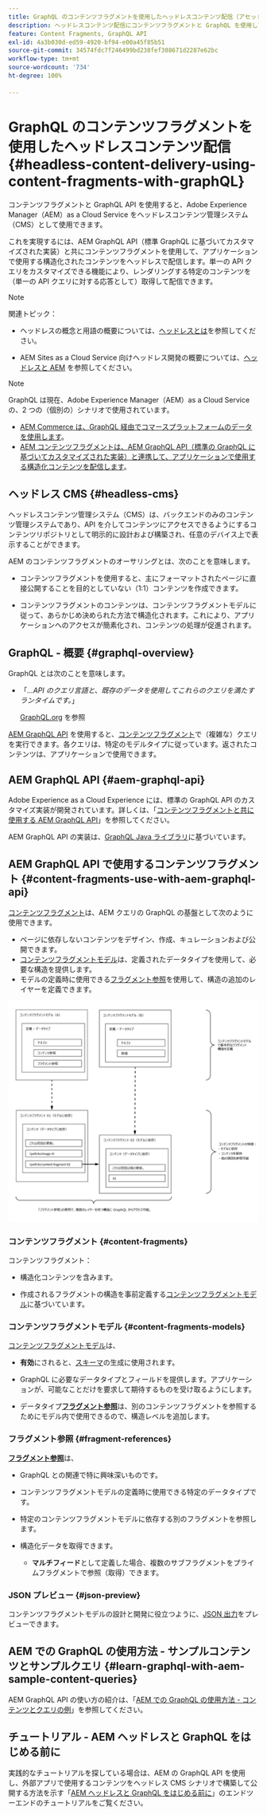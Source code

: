 ```yaml
---
title: GraphQL のコンテンツフラグメントを使用したヘッドレスコンテンツ配信（アセット - コンテンツフラグメント）
description: ヘッドレスコンテンツ配信にコンテンツフラグメントと GraphQL を使用して AEM ヘッドレス CMS を実現するための基本的な概念について説明します。
feature: Content Fragments, GraphQL API
exl-id: 4a3b030d-ed59-4920-bf94-e00a45f85b51
source-git-commit: 34574fdc7f246499bd238fef388671d2287e62bc
workflow-type: tm+mt
source-wordcount: '734'
ht-degree: 100%

---
```


# GraphQL のコンテンツフラグメントを使用したヘッドレスコンテンツ配信 {#headless-content-delivery-using-content-fragments-with-graphQL}

コンテンツフラグメントと GraphQL API を使用すると、Adobe Experience Manager（AEM）as a Cloud Service をヘッドレスコンテンツ管理システム（CMS）として使用できます。

これを実現するには、AEM GraphQL API（標準 GraphQL に基づいてカスタマイズされた実装）と共にコンテンツフラグメントを使用して、アプリケーションで使用する構造化されたコンテンツをヘッドレスで配信します。単一の API クエリをカスタマイズできる機能により、レンダリングする特定のコンテンツを（単一の API クエリに対する応答として）取得して配信できます。

>[!NOTE]
>
>関連トピック：
>
>* ヘッドレスの概念と用語の概要については、[ヘッドレスとは](/help/headless/what-is-headless.md)を参照してください。
>
>* AEM Sites as a Cloud Service 向けヘッドレス開発の概要については、[ヘッドレスと AEM](/help/headless/introduction.md) を参照してください。


>[!NOTE]
>
>GraphQL は現在、Adobe Experience Manager（AEM）as a Cloud Service の、2 つの（個別の）シナリオで使用されています。
>
>* [AEM Commerce は、GraphQL 経由でコマースプラットフォームのデータを使用します](/help/commerce-cloud/integrating/magento.md)。
>* [AEM コンテンツフラグメントは、AEM GraphQL API（標準の GraphQL に基づいてカスタマイズされた実装）と連携して、アプリケーションで使用する構造化コンテンツを配信します](/help/headless/graphql-api/content-fragments.md)。


## ヘッドレス CMS {#headless-cms}

ヘッドレスコンテンツ管理システム（CMS）は、バックエンドのみのコンテンツ管理システムであり、API を介してコンテンツにアクセスできるようにするコンテンツリポジトリとして明示的に設計および構築され、任意のデバイス上で表示することができます。

AEM のコンテンツフラグメントのオーサリングとは、次のことを意味します。

* コンテンツフラグメントを使用すると、主にフォーマットされたページに直接公開することを目的としていない（1:1）コンテンツを作成できます。

* コンテンツフラグメントのコンテンツは、コンテンツフラグメントモデルに従って、あらかじめ決められた方法で構造化されます。これにより、アプリケーションへのアクセスが簡素化され、コンテンツの処理が促進されます。

## GraphQL - 概要 {#graphql-overview}

GraphQL とは次のことを意味します。

* 「*...API のクエリ言語と、既存のデータを使用してこれらのクエリを満たすランタイムです。*」

   [GraphQL.org](https://graphql.org) を参照

[AEM GraphQL API](#aem-graphql-api) を使用すると、[コンテンツフラグメント](/help/assets/content-fragments/content-fragments.md)で（複雑な）クエリを実行できます。各クエリは、特定のモデルタイプに従っています。返されたコンテンツは、アプリケーションで使用できます。

## AEM GraphQL API {#aem-graphql-api}

Adobe Experience as a Cloud Experience には、標準の GraphQL API のカスタマイズ実装が開発されています。詳しくは、「[コンテンツフラグメントと共に使用する AEM GraphQL API](/help/headless/graphql-api/content-fragments.md)」を参照してください。

AEM GraphQL API の実装は、[GraphQL Java ライブラリ](https://graphql.org/code/#java)に基づいています。

## AEM GraphQL API で使用するコンテンツフラグメント {#content-fragments-use-with-aem-graphql-api}

[コンテンツフラグメント](#content-fragments)は、AEM クエリの GraphQL の基盤として次のように使用できます。

* ページに依存しないコンテンツをデザイン、作成、キュレーションおよび公開できます。
* [コンテンツフラグメントモデル](#content-fragments-models)は、定義されたデータタイプを使用して、必要な構造を提供します。
* モデルの定義時に使用できる[フラグメント参照](#fragment-references)を使用して、構造の追加のレイヤーを定義できます。

![GraphQL と共に使用するコンテンツフラグメント](assets/cfm-nested-01.png " GraphQL と共に使用するコンテンツフラグメント")

### コンテンツフラグメント {#content-fragments}

コンテンツフラグメント：

* 構造化コンテンツを含みます。

* 作成されるフラグメントの構造を事前定義する[コンテンツフラグメントモデル](#content-fragments-models)に基づいています。

### コンテンツフラグメントモデル {#content-fragments-models}

[コンテンツフラグメントモデル](/help/assets/content-fragments/content-fragments-models.md)は、

* **有効**&#x200B;にされると、[スキーマ](https://graphql.org/learn/schema/)の生成に使用されます。

* GraphQL に必要なデータタイプとフィールドを提供します。アプリケーションが、可能なことだけを要求して期待するものを受け取るようにします。

* データタイプ&#x200B;**[フラグメント参照](#fragment-references)**&#x200B;は、別のコンテンツフラグメントを参照するためにモデル内で使用できるので、構造レベルを追加します。

### フラグメント参照 {#fragment-references}

**[フラグメント参照](/help/assets/content-fragments/content-fragments-models.md#fragment-reference-nested-fragments)**&#x200B;は、

* GraphQL との関連で特に興味深いものです。

* コンテンツフラグメントモデルの定義時に使用できる特定のデータタイプです。

* 特定のコンテンツフラグメントモデルに依存する別のフラグメントを参照します。

* 構造化データを取得できます。

   * **マルチフィード**&#x200B;として定義した場合、複数のサブフラグメントをプライムフラグメントで参照（取得）できます。

### JSON プレビュー {#json-preview}

コンテンツフラグメントモデルの設計と開発に役立つように、[JSON 出力](/help/assets/content-fragments/content-fragments-json-preview.md)をプレビューできます。

## AEM での GraphQL の使用方法 - サンプルコンテンツとサンプルクエリ {#learn-graphql-with-aem-sample-content-queries}

AEM GraphQL API の使い方の紹介は、「[AEM での GraphQL の使用方法 - コンテンツとクエリの例](/help/headless/graphql-api/sample-queries.md)」を参照してください。

## チュートリアル - AEM ヘッドレスと GraphQL をはじめる前に

実践的なチュートリアルを探している場合は、AEM の GraphQL API を使用し、外部アプリで使用するコンテンツをヘッドレス CMS シナリオで構築して公開する方法を示す「[AEM ヘッドレスと GraphQL をはじめる前に](https://experienceleague.adobe.com/docs/experience-manager-learn/getting-started-with-aem-headless/graphql/overview.html?lang=ja)」のエンドツーエンドのチュートリアルをご覧ください。
